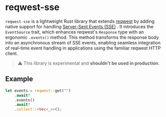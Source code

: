 # reqwest-sse

`reqwest-sse` is a lightweight Rust library that extends
[reqwest](https://docs.rs/reqwest) by adding native support for handling
[Server-Sent Events (SSE)](https://developer.mozilla.org/en-US/docs/Web/API/Server-sent_events/Using_server-sent_events)
. It introduces the `EventSource` trait, which enhances reqwest's `Response`
type with an ergonomic `.events()` method. This method transforms the
response body into an asynchronous stream of SSE events, enabling seamless
integration of real-time event handling in applications using the familiar
reqwest HTTP client.

> :warning: This library is experimental and **shouldn't be used in production**.

## Example

```rust
let events = reqwest::get("")
    .await?
    .events()
    .await?
    .collect::<Vec<_>>();
```
